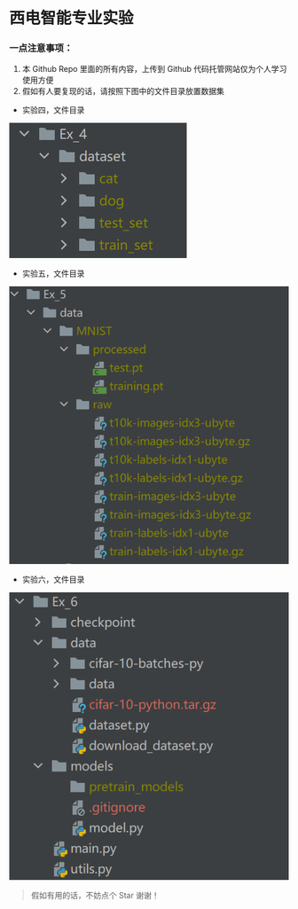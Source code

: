 # 西电智能专业实验

### 一点注意事项：
1. 本 Github Repo 里面的所有内容，上传到 Github 代码托管网站仅为个人学习使用方便
2. 假如有人要复现的话，请按照下图中的文件目录放置数据集
+ 实验四，文件目录

![img.png](img.png)

+ 实验五，文件目录

![img_1.png](img_1.png)

+ 实验六，文件目录

![img_2.png](img_2.png)

> 假如有用的话，不妨点个 Star 谢谢！